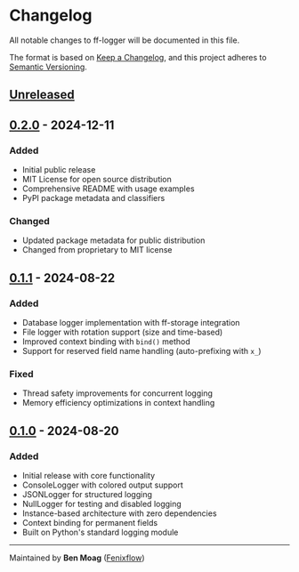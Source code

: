 # Changelog

All notable changes to ff-logger will be documented in this file.

The format is based on [Keep a Changelog](https://keepachangelog.com/en/1.1.0/),
and this project adheres to [Semantic Versioning](https://semver.org/spec/v2.0.0.html).

## [Unreleased]

## [0.2.0] - 2024-12-11

### Added
- Initial public release
- MIT License for open source distribution
- Comprehensive README with usage examples
- PyPI package metadata and classifiers

### Changed
- Updated package metadata for public distribution
- Changed from proprietary to MIT license

## [0.1.1] - 2024-08-22

### Added
- Database logger implementation with ff-storage integration
- File logger with rotation support (size and time-based)
- Improved context binding with `bind()` method
- Support for reserved field name handling (auto-prefixing with `x_`)

### Fixed
- Thread safety improvements for concurrent logging
- Memory efficiency optimizations in context handling

## [0.1.0] - 2024-08-20

### Added
- Initial release with core functionality
- ConsoleLogger with colored output support
- JSONLogger for structured logging
- NullLogger for testing and disabled logging
- Instance-based architecture with zero dependencies
- Context binding for permanent fields
- Built on Python's standard logging module

---

Maintained by **Ben Moag** ([Fenixflow](https://fenixflow.com))

[Unreleased]: https://gitlab.com/fenixflow/fenix-packages/-/compare/ff-logger-v0.2.0...HEAD
[0.2.0]: https://gitlab.com/fenixflow/fenix-packages/-/compare/ff-logger-v0.1.2...ff-logger-v0.2.0
[0.1.2]: https://gitlab.com/fenixflow/fenix-packages/-/compare/ff-logger-v0.1.1...ff-logger-v0.1.2
[0.1.1]: https://gitlab.com/fenixflow/fenix-packages/-/compare/ff-logger-v0.1.0...ff-logger-v0.1.1
[0.1.0]: https://gitlab.com/fenixflow/fenix-packages/-/releases/ff-logger-v0.1.0